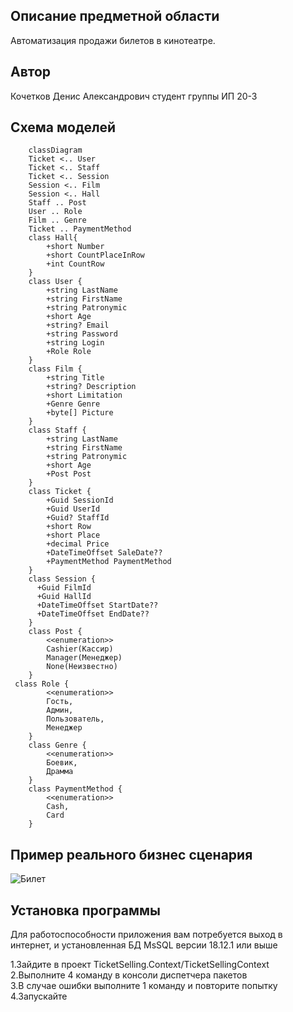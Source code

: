 Описание предметной области
---
Автоматизация продажи билетов в кинотеатре.

Автор
---
Кочетков Денис Александрович студент группы ИП 20-3

Схема моделей
---
```mermaid
    classDiagram
    Ticket <.. User
    Ticket <.. Staff
    Ticket <.. Session
    Session <.. Film
    Session <.. Hall
    Staff .. Post
    User .. Role
    Film .. Genre
    Ticket .. PaymentMethod
    class Hall{
        +short Number
        +short CountPlaceInRow
        +int CountRow
    }
    class User {
        +string LastName
        +string FirstName
        +string Patronymic
        +short Age
        +string? Email
        +string Password
        +string Login
        +Role Role
    }
    class Film {
        +string Title
        +string? Description
        +short Limitation
        +Genre Genre
        +byte[] Picture
    }
    class Staff {
        +string LastName
        +string FirstName
        +string Patronymic
        +short Age
        +Post Post
    }
    class Ticket {
        +Guid SessionId   
        +Guid UserId
        +Guid? StaffId
        +short Row
        +short Place
        +decimal Price
        +DateTimeOffset SaleDate??
        +PaymentMethod PaymentMethod       
    }
    class Session {
      +Guid FilmId
      +Guid HallId
      +DateTimeOffset StartDate??
      +DateTimeOffset EndDate??
    }  
    class Post {
        <<enumeration>>
        Cashier(Кассир)
        Manager(Менеджер)
        None(Неизвестно)
    }
 class Role {
        <<enumeration>>
        Гость,
        Админ,
        Пользователь,
        Менеджер
    }
    class Genre {
        <<enumeration>>
        Боевик,
        Драмма
    }
    class PaymentMethod {
        <<enumeration>>
        Cash,
        Card
    }
```
Пример реального бизнес сценария
---
![Билет](https://static.auction.ru/offer_images/rd48/2020/08/04/08/big/8/8xmZX4dBth1/bilet_kino_teatr_moskva.jpg)

Установка программы
---
Для работоспособности приложения вам потребуется выход в интернет, и установленная БД MsSQL версии 18.12.1 или выше  

1.Зайдите в проект TicketSelling.Context/TicketSellingContext  
2.Выполните 4 команду в консоли диспетчера пакетов  
3.В случае ошибки выполните 1 команду и повторите попытку  
4.Запускайте
